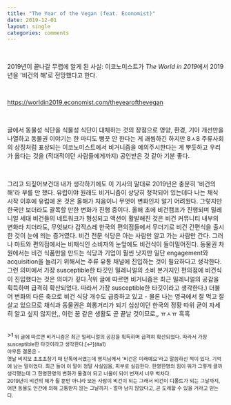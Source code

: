 ```yaml
---
title: "The Year of the Vegan (feat. Economist)"
date: 2019-12-01
layout: single
categories: comments
---
```


<br>

2019년이 끝나갈 무렵에 알게 된 사실: 이코노미스트가 <i>The World in 2019</i>에서 2019년을 '비건의 해'로 전망했다고 한다.  

<br>

<https://worldin2019.economist.com/theyearofthevegan>

<br>

글에서 동물성 식단을 식물성 식단이 대체하는 것의 장점으로 영양, 환경, 기아 개선만을 나열하고 동물권 이야기는 한 마디도 뻥끗 안 한다는 게 괘씸하긴 하지만 8ㅅ8 주류사회의 상징처럼 표상되는 이코노미스트에서 비거니즘을 예의주시한다는 게 뿌듯하고 우리가 옳다는 것을 (적대적이던 사람들에게까지) 공인받은 것 같아 기분 좋다.  

<br>

그리고 되짚어보건대 내가 생각하기에도 이 기사의 말대로 2019년은 충분히 '비건의 해'라 부를 만 했다. 유럽이야 원래도 비거니즘이 상당히 정착되어 있는데다 나는 채식 시작 이후에 유럽에 온 것은 올해가 처음이니 무엇이 변화인지 알기 어려웠다. 그렇지만 한국만 보더라도 괄목할 만한 변화가 진행 중이다. 올해 초에 비건캠프가 진행되며 밀레니얼 세대 비건들의 네트워크가 형성되고 액션이 활발해진 것은 비건 커뮤니티 내부의 변화라 치더라도, 무엇보다 갑작스레 한국의 편의점들에서 무더기로 비건 간편식을 출시한 것이 눈에 띄는 증거였다. 비건 전문 식당은 아는 사람만 알고 가는 사람만 간다. 그러나 마트와 편의점에서는 비채식인 소비자의 눈앞에도 비건식이 들이밀어진다. 동물권 차원에서는 비건 식품만을 만드는 식당과 기업이 훨씬 낫지만 일단 engagement와 acquisition을 늘리기 위해서는 주류 유통 채널에 진입하는 것이 필요하다고 생각한다. 그런 의미에서 가장 susceptible한 타깃인 밀레니얼의 소비 본거지인 편의점에 비건식이 진입했다는 것은 의미가 깊다.<sup id="a1">[1](#f1)</sup>(위 글에 따르면 비거니즘은 최근 밀레니얼의 공감을 획득하며 급격히 확산되었다. 따라서 가장 susceptible한 타깃이라고 생각한다.) 더불어 변화의 다른 축으로 비건 식당 개수도 급증하고 있고 - 물론 나는 영국에서 잘 먹고 잘 살고 있으므로 채식과 동물권은 희롱거리가 되기 십상이던 한국의 정황 따위 굳이 자세히 알고 싶지 않지만,, 이런 꿈 같은 생활도 곧 끝날 것이므로,, ㅠㅅㅠ 흑흑

<br>
><sub><b id="f1"><sup>1</sup></b> 위 글에 따르면 비거니즘은 최근 밀레니얼의 공감을 획득하며 급격히 확산되었다. 따라서 가장 susceptible한 타깃이라고 생각한다.[↩](#a1)

<br>
아무튼 결론은 -  

<br>
옛날 비지모 초초초창기 때 단톡에서였는데 명지님께서 '비건은 미래예요'라고 말씀하신 적이 있다. 기억에 남는 말이었다. 최근 들어 이 말이 정말 사실임을, 피부로 실감한다. 한명한명의 힘이 뭐가 그렇게 클까 생각했는데 그 한명한명의 변화가 물결이 되고 너울이 되어 번져서 너무 벅차다.  

<br>
2019년이 비건의 해가 될 뿐만 아니라 모든 사람이 비건이 되는 그래서 비건이 디폴트가 되는 그날까지, 어떤 동물도 인간에 의해 고통받지 않는 그날까지 - 얼마 남지 않았다고, 곧 도래할 수 있을 거라고 믿는다.

﻿
